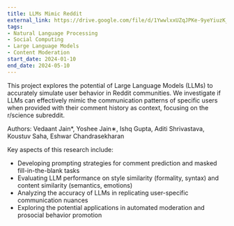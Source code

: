 ```yaml
---
title: LLMs Mimic Reddit
external_link: https://drive.google.com/file/d/1YwwlxxUZqJPKe-9yeYiuzK_q5-hp8-Q0/view?usp=sharing
tags:
- Natural Language Processing
- Social Computing
- Large Language Models
- Content Moderation
start_date: 2024-01-10
end_date: 2024-05-10
---
```


This project explores the potential of Large Language Models (LLMs) to accurately simulate user behavior in Reddit communities. We investigate if LLMs can effectively mimic the communication patterns of specific users when provided with their comment history as context, focusing on the r/science subreddit.

Authors: Vedaant Jain*, Yoshee Jain∗, Ishq Gupta, Aditi Shrivastava, Koustuv Saha, Eshwar Chandrasekharan
<!--more-->
Key aspects of this research include:

- Developing prompting strategies for comment prediction and masked fill-in-the-blank tasks
- Evaluating LLM performance on style similarity (formality, syntax) and content similarity (semantics, emotions)
- Analyzing the accuracy of LLMs in replicating user-specific communication nuances
- Exploring the potential applications in automated moderation and prosocial behavior promotion

